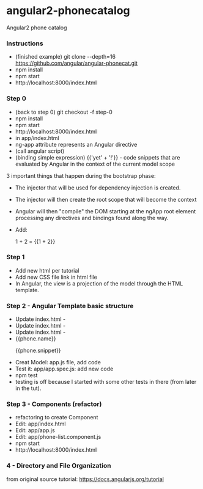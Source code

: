 # angular2-phonecatalog
Angular2 phone catalog


### Instructions

* (finished example) git clone --depth=16 https://github.com/angular/angular-phonecat.git
* npm install
* npm start
* http://localhost:8000/index.html

### Step 0

* (back to step 0) git checkout -f step-0
* npm install
* npm start
* http://localhost:8000/index.html
* in app/index.html
* <html ng-app> ng-app attribute represents an Angular directive
* (call angular script) <script src="bower_components/angular/angular.js"></script>
* (binding simple expression) {{'yet' + '!'}} - code snippets that are evaluated by Angular in the context of the current model scope

3 important things that happen during the bootstrap phase:
* The injector that will be used for dependency injection is created.
* The injector will then create the root scope that will become the context
* Angular will then "compile" the DOM starting at the ngApp root element processing any directives and bindings found along the way.

* Add: <p>1 + 2 = {{1 + 2}}</p>

### Step 1

* Add new html per tutorial
* Add new CSS file link in html file
* In Angular, the view is a projection of the model through the HTML template.

### Step 2 - Angular Template basic structure

* Update index.html - <html ng-app="phonecatApp">
* Update index.html - <body ng-controller="PhoneListController">
* Update index.html - <li ng-repeat="phone in phones"><span>{{phone.name}}</span><p>{{phone.snippet}}</p></li>
* Creat Model: app.js file, add code
* Test it: app/app.spec.js: add new code
* npm test
* testing is off because I started with some other tests in there (from later in the tut).

### Step 3 - Components (refactor)

* refactoring to create Component
* Edit: app/index.html
* Edit: app/app.js
* Edit: app/phone-list.component.js
* npm start
* http://localhost:8000/index.html

### 4 - Directory and File Organization




from original source tutorial:
https://docs.angularjs.org/tutorial
